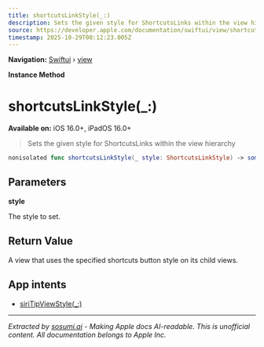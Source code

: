 ```yaml
---
title: shortcutsLinkStyle(_:)
description: Sets the given style for ShortcutsLinks within the view hierarchy
source: https://developer.apple.com/documentation/swiftui/view/shortcutslinkstyle(_:)
timestamp: 2025-10-29T00:12:23.005Z
---
```


**Navigation:** [Swiftui](/documentation/swiftui) › [view](/documentation/swiftui/view)

**Instance Method**

# shortcutsLinkStyle(_:)

**Available on:** iOS 16.0+, iPadOS 16.0+

> Sets the given style for ShortcutsLinks within the view hierarchy

```swift
nonisolated func shortcutsLinkStyle(_ style: ShortcutsLinkStyle) -> some View
```

## Parameters

**style**

The style to set.



## Return Value

A view that uses the specified shortcuts button style on its child views.

## App intents

- [siriTipViewStyle(_:)](/documentation/swiftui/view/siritipviewstyle(_:))

---

*Extracted by [sosumi.ai](https://sosumi.ai) - Making Apple docs AI-readable.*
*This is unofficial content. All documentation belongs to Apple Inc.*

